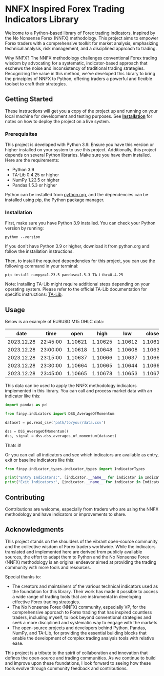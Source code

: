 # NNFX Inspired Forex Trading Indicators Library
Welcome to a Python-based library of Forex trading indicators, inspired by the No Nonsense Forex (NNFX) methodology. This project aims to empower Forex traders with a comprehensive toolkit for market analysis, emphasizing technical analysis, risk management, and a disciplined approach to trading.

Why NNFX? The NNFX methodology challenges conventional Forex trading wisdom by advocating for a systematic, indicator-based approach that eschews the noise and inconsistency of traditional trading strategies. Recognizing the value in this method, we've developed this library to bring the principles of NNFX to Python, offering traders a powerful and flexible toolset to craft their strategies.

## Getting Started

These instructions will get you a copy of the project up and running on your local machine for development and testing purposes. See [**Installation**](https://github.com/ppseverin/finpy#installation) for notes on how to deploy the project on a live system.

### Prerequisites

This project is developed with Python 3.9. Ensure you have this version or higher installed on your system to use this project. Additionally, this project depends on several Python libraries. Make sure you have them installed. Here are the requirements:

- Python 3.9
- TA-Lib 0.4.25 or higher
- NumPy 1.23.5 or higher
- Pandas 1.5.3 or higher

Python can be installed from [python.org](https://www.python.org/downloads/), and the dependencies can be installed using pip, the Python package manager.

### Installation

First, make sure you have Python 3.9 installed. You can check your Python version by running:

```
python --version
```
If you don't have Python 3.9 or higher, download it from python.org and follow the installation instructions.

Then, to install the required dependencies for this project, you can use the following command in your terminal:
```
pip install numpy>=1.23.5 pandas>=1.5.3 TA-Lib>=0.4.25
```
Note: Installing TA-Lib might require additional steps depending on your operating system. Please refer to the official TA-Lib documentation for specific instructions: [TA-Lib](https://ta-lib.org/).

## Usage

Below is an example of EURUSD M15 OHLC data:

| date     | time     | open   | high   | low    | close  | tick_volume |
|----------|--------|--------|--------|--------|--------|-------------|
| 2023.12.28 | 22:45:00 | 1.10621 | 1.10625 | 1.10612 | 1.10617 | 170         |
| 2023.12.28 | 23:00:00 | 1.10618 | 1.10648 | 1.10608 | 1.10636 | 444         |
| 2023.12.28 | 23:15:00 | 1.10637 | 1.10666 | 1.10637 | 1.10664 | 478         |
| 2023.12.28 | 23:30:00 | 1.10664 | 1.10665 | 1.10644 | 1.10663 | 659         |
| 2023.12.28 | 23:45:00 | 1.10665 | 1.10678 | 1.10653 | 1.10677 | 473         |


This data can be used to apply the NNFX methodology indicators implemented in this library.
You can call and process market data with an indicator like this:
```python
import pandas as pd

from finpy.indicators import DSS_AverageOfMomentum

dataset = pd.read_csv('path/to/your/data.csv')

dss = DSS_AverageOfMomentum()
dss, signal = dss.dss_averages_of_momentum(dataset)
```
Thats it!

Or you can call all indicators and see which indicators are available as entry, exit or baseline indicators like this:
```python
from finpy.indicator_types.indicator_types import IndicatorTypes

print("Entry Indicators:", [indicator.__name__ for indicator in IndicatorTypes.entry ])
print("Exit Indicators:", [indicator.__name__ for indicator in IndicatorTypes.exit])
```

## Contributing
Contributions are welcome, especially from traders who are using the NNFX methodology and have indicators or improvements to share.

## Acknowledgments
This project stands on the shoulders of the vibrant open-source community and the collective wisdom of Forex traders worldwide. While the indicators translated and implemented here are derived from publicly available sources, the effort to adapt them to Python and the No Nonsense Forex (NNFX) methodology is an original endeavor aimed at providing the trading community with more tools and resources.

Special thanks to:

- The creators and maintainers of the various technical indicators used as the foundation for this library. Their work has made it possible to access a wide range of trading tools that are instrumental in developing effective Forex trading strategies.
- The No Nonsense Forex (NNFX) community, especially VP, for the comprehensive approach to Forex trading that has inspired countless traders, including myself, to look beyond conventional strategies and seek a more disciplined and systematic way to engage with the markets.
- The open-source projects and developers behind Python, Pandas, NumPy, and TA-Lib, for providing the essential building blocks that enable the development of complex trading analysis tools with relative ease.

This project is a tribute to the spirit of collaboration and innovation that defines the open-source and trading communities. As we continue to build and improve upon these foundations, I look forward to seeing how these tools evolve through community feedback and contributions.
